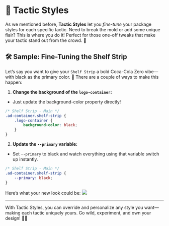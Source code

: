 # 🎯 Tactic Styles

As we mentioned before, **Tactic Styles** let you *fine-tune* your package styles for each specific tactic. Need to break the mold or add some unique flair? This is where you do it! Perfect for those one-off tweaks that make your tactic stand out from the crowd. 🌟


## 🛠️ Sample: Fine-Tuning the Shelf Strip

Let’s say you want to give your `Shelf Strip` a bold Coca-Cola Zero vibe—with black as the primary color. 🖤 There are a couple of ways to make this happen:

1. **Change the background of the `logo-container`:**
- Just update the background-color property directly!
```scss
/* Shelf Strip - Main */
.ad-container.shelf-strip {
    .logo-container {
        background-color: black;
    }
}
```
2. **Update the `--primary` variable:**
- Set `--primary` to black and watch everything using that variable switch up instantly.
```scss
/* Shelf Strip - Main */
.ad-container.shelf-strip {
    --primary: black;
}
```


Here’s what your new look could be:
![](https://res.cloudinary.com/coke/image/upload/v1752278755/GCM/shopx-docs/styles/tactic-styles/tactic-styles-01.png)

---

With Tactic Styles, you can override and personalize any style you want—making each tactic uniquely yours. Go wild, experiment, and own your design! 🚀🎨
